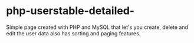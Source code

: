 # php-userstable-detailed-

Simple page created with PHP and MySQL that let's you create, delete and edit the user data also has sorting and paging features.
